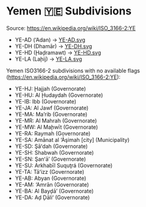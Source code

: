 # Yemen 🇾🇪 Subdivisions

Source: https://en.wikipedia.org/wiki/ISO_3166-2:YE

* YE-AD (‘Adan) -> [YE-AD.svg](https://github.com/amckenna41/iso3166-flag-icons/blob/main/iso3166-2-icons/YE/YE-AD.svg)
* YE-DH (Dhamār) -> [YE-DH.svg](https://github.com/amckenna41/iso3166-flag-icons/blob/main/iso3166-2-icons/YE/YE-DH.svg)
* YE-HD (Ḩaḑramawt) -> [YE-HD.svg](https://github.com/amckenna41/iso3166-flag-icons/blob/main/iso3166-2-icons/YE/YE-HD.svg)
* YE-LA (Laḩij) -> [YE-LA.svg](https://github.com/amckenna41/iso3166-flag-icons/blob/main/iso3166-2-icons/YE/YE-LA.svg)

Yemen ISO3166-2 subdivisions with no available flags (https://en.wikipedia.org/wiki/ISO_3166-2:YE):

* YE-HJ: Ḩajjah (Governorate)
* YE-HU: Al Ḩudaydah (Governorate)
* YE-IB: Ibb (Governorate)
* YE-JA: Al Jawf (Governorate)
* YE-MA: Ma’rib (Governorate)
* YE-MR: Al Mahrah (Governorate)
* YE-MW: Al Maḩwīt (Governorate)
* YE-RA: Raymah (Governorate)
* YE-SA: Amānat al ‘Āşimah [city] (Municipality)
* YE-SD: Şāʻdah (Governorate)
* YE-SH: Shabwah (Governorate)
* YE-SN: Şanʻā’ (Governorate)
* YE-SU: Arkhabīl Suquţrá (Governorate)
* YE-TA: Tāʻizz (Governorate)
* YE-AB: Abyan (Governorate)
* YE-AM: ‘Amrān (Governorate)
* YE-BA: Al Bayḑā’ (Governorate)
* YE-DA: Aḑ Ḑāli‘ (Governorate)